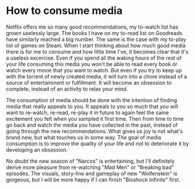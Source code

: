
How to consume media
===

Netflix offers me so many good recommendations, my to-watch list has grown uselessly large. The books I have on my to-read list on Goodreads have similarly reached a big number. The same is the case with my to-play list of games on Steam. When I start thinking about how much good media there is for me to consume and how little time I've, it becomes clear that it's a useless excercise. Even if you spend all the waking hours of the rest of your life consuming this media you won't be able to read every book or watch every movie that you want to watch. But even if you try to keep up with the torrent of newly created media, it will turn into a chore instead of a source of entertainment or fulfillment. It will become an obsession to complete, instead of an activity to relax your mind.

The consumption of media should be done with the intention of finding media that really appeals to you. It appeals to you so much that you will want to re-watch, re-read, re-play it in future to again feel the same excitement you felt when you sampled it first time. Then from time to time go back and watch the media you have collected in the past, instead of going through the new recommendations. What gives us joy is not what's brand new, but what touches us in some way. The goal of media consumption is to improve the quality of your life and not to deteriorate it by developing an obsession.

No doubt the new season of "Narcos" is entertaining, but I'll definitely derive more pleasure from re-watching "Mad Men" or "Breaking bad" episodes. The visuals, story-line and gameplay of new "Wolfenstein" is gorgeous, but I will be more happy if I can finish "Bioshock Infinite" first.

